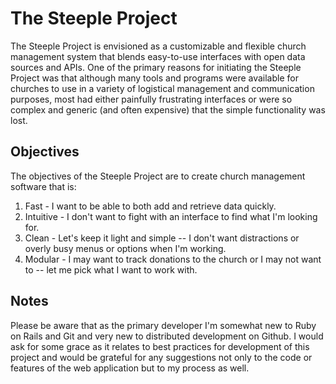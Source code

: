 # The Steeple Project

The Steeple Project is envisioned as a customizable and flexible church management system that blends easy-to-use interfaces with open data sources and APIs. One of the primary reasons for initiating the Steeple Project was that although many tools and programs were available for churches to use in a variety of logistical management and communication purposes, most had either painfully frustrating interfaces or were so complex and generic (and often expensive) that the simple functionality was lost.

## Objectives

The objectives of the Steeple Project are to create church management software that is:

1. Fast - I want to be able to both add and retrieve data quickly.
2. Intuitive - I don't want to fight with an interface to find what I'm looking for.
3. Clean - Let's keep it light and simple -- I don't want distractions or overly busy menus or options when I'm working.
4. Modular - I may want to track donations to the church or I may not want to -- let me pick what I want to work with.

## Notes

Please be aware that as the primary developer I'm somewhat new to Ruby on Rails and Git and very new to distributed development on Github. I would ask for some grace as it relates to best practices for development of this project and would be grateful for any suggestions not only to the code or features of the web application but to my process as well.